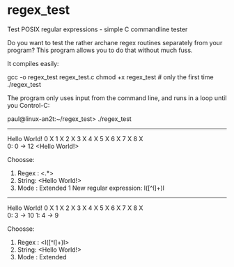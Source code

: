 regex_test
==========

Test POSIX regular expressions - simple C commandline tester

Do you want to test the rather archane regex routines separately from your program? This program allows you to do that without much fuss. 

It compiles easily:

gcc -o regex_test regex_test.c
chmod +x regex_test  # only the first time
./regex_test

The program only uses input from the command line, and runs in a loop until you Control-C:

paul@linux-an2t:~/regex_test> ./regex_test 

----------------------
Hello World!
0    X    1    X    2    X    3    X    4    X    5    X    6    X    7    X    8    X    
0:      0 -> 12  <Hello World!>

Choosse:
1. Regex : <.*>
2. String: <Hello World!>
3. Mode  :  Extended 
1
New regular expression: l([^l]+)l

----------------------
Hello World!
0    X    1    X    2    X    3    X    4    X    5    X    6    X    7    X    8    X    
0:      3 -> 10  <lo Worl>
1:      4 -> 9  <o Wor>

Choosse:
1. Regex : <l([^l]+)l>
2. String: <Hello World!>
3. Mode  :  Extended 
